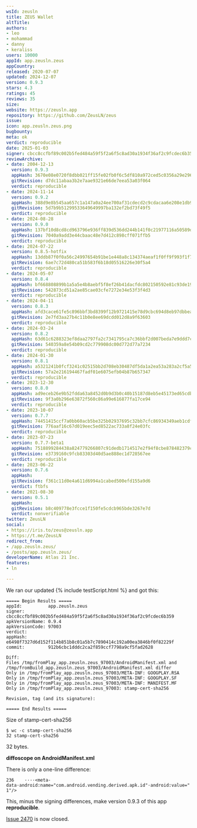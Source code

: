 ```yaml
---
wsId: zeusln
title: ZEUS Wallet
altTitle: 
authors:
- leo
- mohammad
- danny
- keraliss
users: 10000
appId: app.zeusln.zeus
appCountry: 
released: 2020-07-07
updated: 2024-12-07
version: 0.9.3
stars: 4.3
ratings: 45
reviews: 35
size: 
website: https://zeusln.app
repository: https://github.com/ZeusLN/zeus
issue: 
icon: app.zeusln.zeus.png
bugbounty: 
meta: ok
verdict: reproducible
date: 2025-01-03
signer: cbcc8ccfbf89c002b5fed484a59f5f2a6f5c8ad30a1934f36af2c9fcdec6b359
reviewArchive:
- date: 2004-12-13
  version: 0.9.3
  appHash: 3670e08e0720f8dbb021ff15fe02fb0f6c5df810a972ced5c0356a29e296563c
  gitRevision: d7dc11abaa3b2e7aae9321e66de7eea53a03f064
  verdict: reproducible
- date: 2024-11-14
  version: 0.9.2
  appHash: 388d9e8b545aa657c1a147a0a24ee700af31cdecd2c9cdacaa6e208e1db9ea10
  gitRevision: 5d7b9b51299533649649997ba132ef2bd73f49f5
  verdict: reproducible
- date: 2024-08-28
  version: 0.9.0
  appHash: 137bf10d8cd8cd963796e936ff839d536dd244b141f0c21977116a50589d1243
  gitRevision: 7040a9add3e44cbaac48e7d412c898cff071ffb5
  verdict: reproducible
- date: 2024-07-22
  version: 0.8.5-hotfix
  appHash: 13ddb87f0f0a56c24997654b91be1e448a8c134374aeaf1f0ff9f993f1f734f8
  gitRevision: 6ae7c72d480ca51b583f6b18d05516226e30f5a4
  verdict: reproducible
- date: 2024-05-07
  version: 0.8.4
  appHash: bf668808899b1a5a5e4b8aebf5f8ef26b41dacfdc802150592e81c93de198f64
  gitRevision: 542873cd51a2ae85cae03cfe7272e34e53f3f4d3
  verdict: reproducible
- date: 2024-04-11
  version: 0.8.3
  appHash: afd3cace61fe5c896bbf3bd8399f12b9721415e78d9cbc694d8eb97dbbea21a1
  gitRevision: 2e7fd3aa27b4c11b0e8ee69dcdd012d8a9f63603
  verdict: reproducible
- date: 2024-03-24
  version: 0.8.2
  appHash: 63d61c6288323ef8daa2797fa2c7341795ca7c36bbf2d007beda7e9ddd7ccca8
  gitRevision: 540359a8e54b09cd2c779908dc00d772d77a7234
  verdict: reproducible
- date: 2024-01-30
  version: 0.8.1
  appHash: a5321241b0fcf3241c02515bb2d708eb30487df5da1a2ea53a283a2cf5a555cf
  gitRevision: 57a2e216194467fadf01e6075efb04b87b657347
  verdict: reproducible
- date: 2023-12-30
  version: 0.8.0
  appHash: ad9eceb26e9b52fdda63a8452d0b9d3b0c40b15187d8eb5e45173ed65cdb9397
  gitRevision: 9f3a0b296e63872f560c86a99e616877fa17ce94
  verdict: reproducible
- date: 2023-10-07
  version: 0.7.7
  appHash: 74451415ccf7a0bb60acb5be325b02937695c32bb7cfc86934349aeb1cdf9dfd
  gitRevision: 776aaf16c67d019eec5ed8522ac733a8f24e03fc
  verdict: reproducible
- date: 2023-07-23
  version: 0.7.7-beta1
  appHash: 7518899284438a824779266807c91dedb1714517e2f94f8cbe878482379c1b0e
  gitRevision: e3739160c9fcb83303d40d5ae888ec1d728567ee
  verdict: reproducible
- date: 2023-06-22
  version: 0.7.6
  appHash: 
  gitRevision: f361c11d0e4a611d6994a1cabed500efd155a9d6
  verdict: ftbfs
- date: 2021-08-30
  version: 0.5.1
  appHash: 
  gitRevision: b8c409778e3fcce1f150fe5cdcb965bde3267e7d
  verdict: nonverifiable
twitter: ZeusLN
social:
- https://iris.to/zeus@zeusln.app
- https://t.me/ZeusLN
redirect_from:
- /app.zeusln.zeus/
- /posts/app.zeusln.zeus/
developerName: Atlas 21 Inc.
features:
- ln

---
```


We ran our updated {% include testScript.html %} and got this:

```
===== Begin Results =====
appId:          app.zeusln.zeus
signer:         cbcc8ccfbf89c002b5fed484a59f5f2a6f5c8ad30a1934f36af2c9fcdec6b359
apkVersionName: 0.9.4
apkVersionCode: 97003
verdict:        
appHash:        e6498f7327d6d152f114b851b8c01a5b7c7890414c192a00ea3846bf0f82229f
commit:         912b6cbc1dddc2ca2f859ccf7798a9cf5fad2628

Diff:
Files /tmp/fromPlay_app.zeusln.zeus_97003/AndroidManifest.xml and /tmp/fromBuild_app.zeusln.zeus_97003/AndroidManifest.xml differ
Only in /tmp/fromPlay_app.zeusln.zeus_97003/META-INF: GOOGPLAY.RSA
Only in /tmp/fromPlay_app.zeusln.zeus_97003/META-INF: GOOGPLAY.SF
Only in /tmp/fromPlay_app.zeusln.zeus_97003/META-INF: MANIFEST.MF
Only in /tmp/fromPlay_app.zeusln.zeus_97003: stamp-cert-sha256

Revision, tag (and its signature):

===== End Results =====

```

Size of stamp-cert-sha256

```
$ wc -c stamp-cert-sha256 
32 stamp-cert-sha256
```

32 bytes.

**diffoscope on AndroidManifest.xml**

There is only a one-line difference:

`236 	····<meta-data·android:name="com.android.vending.derived.apk.id"·android:value="1"/>`

This, minus the signing differences, make version 0.9.3 of this app **reproducible**.

[Issue 2470](https://github.com/ZeusLN/zeus/issues/2470) is now closed.

